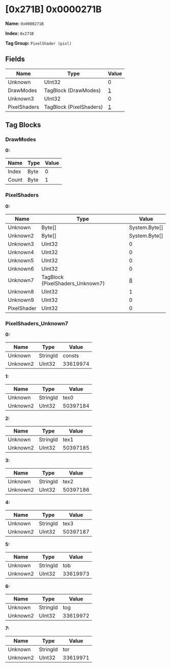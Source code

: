 # [0x271B] 0x0000271B

**Name:** ```0x0000271B```

**Index:** ```0x271B```

**Tag Group:** ```PixelShader (pixl)```

## Fields

Name	| Type	| Value
---	|---	|---	|
Unknown	|UInt32	|0
DrawModes	|TagBlock (DrawModes)	|[1](#drawmodes)
Unknown3	|UInt32	|0
PixelShaders	|TagBlock (PixelShaders)	|[1](#pixelshaders)


## Tag Blocks

### DrawModes

**0:**

Name	| Type	| Value
---	|---	|---	|
Index	|Byte	|0
Count	|Byte	|1


### PixelShaders

**0:**

Name	| Type	| Value
---	|---	|---	|
Unknown	|Byte[]	|System.Byte[]
Unknown2	|Byte[]	|System.Byte[]
Unknown3	|UInt32	|0
Unknown4	|UInt32	|0
Unknown5	|UInt32	|0
Unknown6	|UInt32	|0
Unknown7	|TagBlock (PixelShaders_Unknown7)	|[8](#pixelshaders_unknown7)
Unknown8	|UInt32	|1
Unknown9	|UInt32	|0
PixelShader	|UInt32	|0


### PixelShaders_Unknown7

**0:**

Name	| Type	| Value
---	|---	|---	|
Unknown	|StringId	|consts
Unknown2	|UInt32	|33619974


**1:**

Name	| Type	| Value
---	|---	|---	|
Unknown	|StringId	|tex0
Unknown2	|UInt32	|50397184


**2:**

Name	| Type	| Value
---	|---	|---	|
Unknown	|StringId	|tex1
Unknown2	|UInt32	|50397185


**3:**

Name	| Type	| Value
---	|---	|---	|
Unknown	|StringId	|tex2
Unknown2	|UInt32	|50397186


**4:**

Name	| Type	| Value
---	|---	|---	|
Unknown	|StringId	|tex3
Unknown2	|UInt32	|50397187


**5:**

Name	| Type	| Value
---	|---	|---	|
Unknown	|StringId	|tob
Unknown2	|UInt32	|33619973


**6:**

Name	| Type	| Value
---	|---	|---	|
Unknown	|StringId	|tog
Unknown2	|UInt32	|33619972


**7:**

Name	| Type	| Value
---	|---	|---	|
Unknown	|StringId	|tor
Unknown2	|UInt32	|33619971


